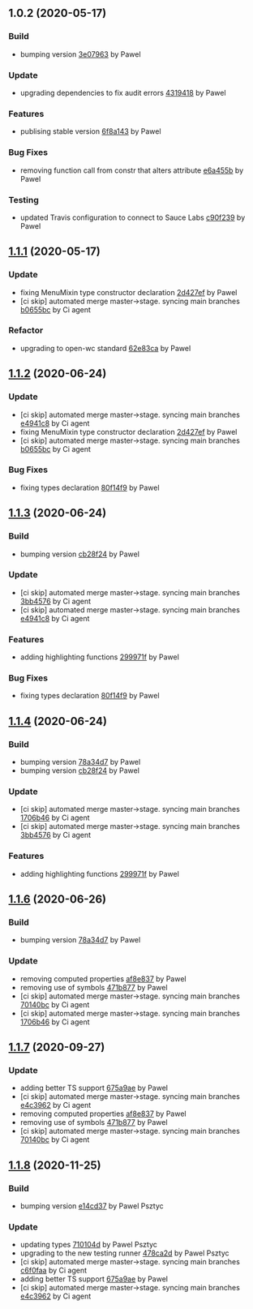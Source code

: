 <a name="1.0.2"></a>
## 1.0.2 (2020-05-17)

### Build

* bumping version [3e07963](https://github.com/anypoint-web-components/anypoint-menu-mixin/commit/3e07963b4351efa6ef4c81dc8c9532eb113d985f) by Pawel


### Update

* upgrading dependencies to fix audit errors [4319418](https://github.com/anypoint-web-components/anypoint-menu-mixin/commit/4319418168cd283199752552f0ea624db857a665) by Pawel


### Features

* publising stable version [6f8a143](https://github.com/anypoint-web-components/anypoint-menu-mixin/commit/6f8a143726d19278fdbba1f830fda2fb76f09b30) by Pawel


### Bug Fixes

* removing function call from constr that alters attribute [e6a455b](https://github.com/anypoint-web-components/anypoint-menu-mixin/commit/e6a455ba33e72193ec9906c6e57e37f49d589265) by Pawel


### Testing

* updated Travis configuration to connect to Sauce Labs [c90f239](https://github.com/anypoint-web-components/anypoint-menu-mixin/commit/c90f239b4e54239083d461ddb360033f978be4c9) by Pawel


<a name="1.1.1"></a>
## [1.1.1](https://github.com/anypoint-web-components/anypoint-menu-mixin/compare/1.0.2...1.1.1) (2020-05-17)

### Update

* fixing MenuMixin type constructor declaration [2d427ef](https://github.com/anypoint-web-components/anypoint-menu-mixin/commit/2d427efc50c211139d5be066106799eb45486844) by Pawel
* [ci skip] automated merge master->stage. syncing main branches [b0655bc](https://github.com/anypoint-web-components/anypoint-menu-mixin/commit/b0655bcd44a7803d94c1c34db4137799b7630483) by Ci agent


### Refactor

* upgrading to open-wc standard [62e83ca](https://github.com/anypoint-web-components/anypoint-menu-mixin/commit/62e83cad88c6bed3c6a786d8ea1e3575da19cf06) by Pawel


<a name="1.1.2"></a>
## [1.1.2](https://github.com/anypoint-web-components/anypoint-menu-mixin/compare/1.1.0...1.1.2) (2020-06-24)

### Update

* [ci skip] automated merge master->stage. syncing main branches [e4941c8](https://github.com/anypoint-web-components/anypoint-menu-mixin/commit/e4941c8556ad80bc64dd5c2b7a937de7003e6816) by Ci agent
* fixing MenuMixin type constructor declaration [2d427ef](https://github.com/anypoint-web-components/anypoint-menu-mixin/commit/2d427efc50c211139d5be066106799eb45486844) by Pawel
* [ci skip] automated merge master->stage. syncing main branches [b0655bc](https://github.com/anypoint-web-components/anypoint-menu-mixin/commit/b0655bcd44a7803d94c1c34db4137799b7630483) by Ci agent


### Bug Fixes

* fixing types declaration [80f14f9](https://github.com/anypoint-web-components/anypoint-menu-mixin/commit/80f14f9824d6e838e5e9354c3401939247bb0583) by Pawel


<a name="1.1.3"></a>
## [1.1.3](https://github.com/anypoint-web-components/anypoint-menu-mixin/compare/1.1.1...1.1.3) (2020-06-24)

### Build

* bumping version [cb28f24](https://github.com/anypoint-web-components/anypoint-menu-mixin/commit/cb28f2466052e8fca3f7463c3c721d10cd171a93) by Pawel


### Update

* [ci skip] automated merge master->stage. syncing main branches [3bb4576](https://github.com/anypoint-web-components/anypoint-menu-mixin/commit/3bb4576744a571927b0053ad9ccfaa7fc44deaa1) by Ci agent
* [ci skip] automated merge master->stage. syncing main branches [e4941c8](https://github.com/anypoint-web-components/anypoint-menu-mixin/commit/e4941c8556ad80bc64dd5c2b7a937de7003e6816) by Ci agent


### Features

* adding highlighting functions [299971f](https://github.com/anypoint-web-components/anypoint-menu-mixin/commit/299971fa6d74c8d964c319f5dc843111e8cbd65f) by Pawel


### Bug Fixes

* fixing types declaration [80f14f9](https://github.com/anypoint-web-components/anypoint-menu-mixin/commit/80f14f9824d6e838e5e9354c3401939247bb0583) by Pawel


<a name="1.1.4"></a>
## [1.1.4](https://github.com/anypoint-web-components/anypoint-menu-mixin/compare/1.1.2...1.1.4) (2020-06-24)

### Build

* bumping version [78a34d7](https://github.com/anypoint-web-components/anypoint-menu-mixin/commit/78a34d7f12053fc20b9590790b36c78697f3032f) by Pawel
* bumping version [cb28f24](https://github.com/anypoint-web-components/anypoint-menu-mixin/commit/cb28f2466052e8fca3f7463c3c721d10cd171a93) by Pawel


### Update

* [ci skip] automated merge master->stage. syncing main branches [1706b46](https://github.com/anypoint-web-components/anypoint-menu-mixin/commit/1706b4662360e46fd366b89afb9603f2d14fcfcd) by Ci agent
* [ci skip] automated merge master->stage. syncing main branches [3bb4576](https://github.com/anypoint-web-components/anypoint-menu-mixin/commit/3bb4576744a571927b0053ad9ccfaa7fc44deaa1) by Ci agent


### Features

* adding highlighting functions [299971f](https://github.com/anypoint-web-components/anypoint-menu-mixin/commit/299971fa6d74c8d964c319f5dc843111e8cbd65f) by Pawel


<a name="1.1.6"></a>
## [1.1.6](https://github.com/anypoint-web-components/anypoint-menu-mixin/compare/1.1.3...1.1.6) (2020-06-26)

### Build

* bumping version [78a34d7](https://github.com/anypoint-web-components/anypoint-menu-mixin/commit/78a34d7f12053fc20b9590790b36c78697f3032f) by Pawel


### Update

* removing computed properties [af8e837](https://github.com/anypoint-web-components/anypoint-menu-mixin/commit/af8e837748b967322ab4c4b25d991bf3ef9e4011) by Pawel
* removing use of symbols [471b877](https://github.com/anypoint-web-components/anypoint-menu-mixin/commit/471b87710c9777c8eee0328c8882ebcb1efa8ad1) by Pawel
* [ci skip] automated merge master->stage. syncing main branches [70140bc](https://github.com/anypoint-web-components/anypoint-menu-mixin/commit/70140bc30080e5603f9cba2b13cf2605a7fdc4cd) by Ci agent
* [ci skip] automated merge master->stage. syncing main branches [1706b46](https://github.com/anypoint-web-components/anypoint-menu-mixin/commit/1706b4662360e46fd366b89afb9603f2d14fcfcd) by Ci agent


<a name="1.1.7"></a>
## [1.1.7](https://github.com/anypoint-web-components/anypoint-menu-mixin/compare/1.1.4...1.1.7) (2020-09-27)

### Update

* adding better TS support [675a9ae](https://github.com/anypoint-web-components/anypoint-menu-mixin/commit/675a9ae98a3bcf7a855d45321aa0a691d84f65e4) by Pawel
* [ci skip] automated merge master->stage. syncing main branches [e4c3962](https://github.com/anypoint-web-components/anypoint-menu-mixin/commit/e4c396200eeecb52b7f41277156d2a82587657dc) by Ci agent
* removing computed properties [af8e837](https://github.com/anypoint-web-components/anypoint-menu-mixin/commit/af8e837748b967322ab4c4b25d991bf3ef9e4011) by Pawel
* removing use of symbols [471b877](https://github.com/anypoint-web-components/anypoint-menu-mixin/commit/471b87710c9777c8eee0328c8882ebcb1efa8ad1) by Pawel
* [ci skip] automated merge master->stage. syncing main branches [70140bc](https://github.com/anypoint-web-components/anypoint-menu-mixin/commit/70140bc30080e5603f9cba2b13cf2605a7fdc4cd) by Ci agent


<a name="1.1.8"></a>
## [1.1.8](https://github.com/anypoint-web-components/anypoint-menu-mixin/compare/1.1.6...1.1.8) (2020-11-25)

### Build

* bumping version [e14cd37](https://github.com/anypoint-web-components/anypoint-menu-mixin/commit/e14cd37dca3613034aab69664bcbaf9938d3487b) by Pawel Psztyc


### Update

* updating types [710104d](https://github.com/anypoint-web-components/anypoint-menu-mixin/commit/710104d3c4368b1a82205fc96fef4cb6eecc5aa4) by Pawel Psztyc
* upgrading to the new testing runner [478ca2d](https://github.com/anypoint-web-components/anypoint-menu-mixin/commit/478ca2d4781bf7ec4966587a2026beef6bdbd143) by Pawel Psztyc
* [ci skip] automated merge master->stage. syncing main branches [c6f0faa](https://github.com/anypoint-web-components/anypoint-menu-mixin/commit/c6f0faa7b20d8326fbdc3f37b2ac76e19fefb14d) by Ci agent
* adding better TS support [675a9ae](https://github.com/anypoint-web-components/anypoint-menu-mixin/commit/675a9ae98a3bcf7a855d45321aa0a691d84f65e4) by Pawel
* [ci skip] automated merge master->stage. syncing main branches [e4c3962](https://github.com/anypoint-web-components/anypoint-menu-mixin/commit/e4c396200eeecb52b7f41277156d2a82587657dc) by Ci agent


